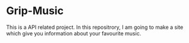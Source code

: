 # Grip-Music
This is a API related project. In this repositrory, I am going to make a site which give you information about your favourite music.
